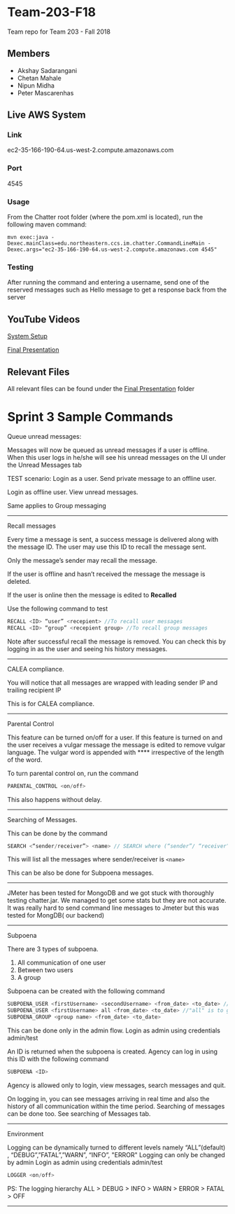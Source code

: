 # Team-203-F18
Team repo for Team 203 - Fall 2018

## Members

* Akshay Sadarangani
* Chetan Mahale
* Nipun Midha
* Peter Mascarenhas 


## Live AWS System
### Link
ec2-35-166-190-64.us-west-2.compute.amazonaws.com

### Port
4545

### Usage
From the Chatter root folder (where the pom.xml is located), run the following maven command:

`mvn exec:java -Dexec.mainClass=edu.northeastern.ccs.im.chatter.CommandLineMain -Dexec.args="ec2-35-166-190-64.us-west-2.compute.amazonaws.com 4545"`

### Testing
After running the command and entering a username, send one of the reserved messages such as Hello message to get a response back from the server

## YouTube Videos
[System Setup](https://youtu.be/Vg7KViwQjUo)

[Final Presentation](https://youtu.be/urxNehEfwSA)

## Relevant Files
All relevant files can be found under the [Final Presentation](https://github.ccs.neu.edu/cs5500/team-203-F18/tree/master/Final%20Submission) folder

# Sprint 3 Sample Commands

Queue unread messages:

Messages will now be queued as unread messages if a user is offline.  When this user logs in he/she will see his unread messages on the UI under the Unread Messages tab

TEST scenario:
Login as a user. Send private message to an offline user. 

Login as offline user. 
View unread messages.

Same applies to Group messaging

***********************************************************

Recall messages


Every time a message is sent, a success message is delivered along with the message ID. The user may use this ID to recall the message sent. 

Only the message’s sender may recall the message.
 
If the user is offline and hasn’t received the message the message is deleted. 

If the user is online then the message is edited to **Recalled**


Use the following command to test

```java
RECALL <ID> “user” <recepient> //To recall user messages
RECALL <ID> “group” <recepient group> //To recall group messages
```

Note after successful recall the message is removed. You can check this by logging in as the user and seeing his history messages.


***********************************************************


CALEA compliance.


You will notice that all messages are wrapped with leading sender IP and trailing recipient IP

This is for CALEA compliance.


***********************************************************

Parental Control


This feature can be turned on/off for a user. 
If this feature is turned on and the user receives a vulgar message the message is edited to remove vulgar language. 
The vulgar word is appended with **** irrespective of the length of the word.


To turn parental control on, run the command

```java
PARENTAL_CONTROL <on/off>
```

This also happens without delay. 


***********************************************************

Searching of Messages.


This can be done by the command 
```java
SEARCH <“sender/receiver”> <name> // SEARCH where (“sender”/ “receiver”) is <name>
```


This will list all the messages where sender/receiver is `<name>`

This can be also be done for Subpoena messages.

***********************************************************

JMeter has been tested for MongoDB and we got stuck with thoroughly testing chatter.jar.
We managed to get some stats but they are not accurate. 
It was really hard to send command line messages to Jmeter but this was tested for MongDB( our backend)

***********************************************************

Subpoena

There are 3 types of subpoena.
1. All communication of one user
2. Between two users
3. A group

Subpoena can be created with the following command
```java 
SUBPOENA_USER <firstUsername> <secondUsername> <from_date> <to_date> //Date should be of format mm-dd-yyyy
SUBPOENA_USER <firstUsername> all <from_date> <to_date> //"all" is to get all communication of single user
SUBPOENA_GROUP <group name> <from_date> <to_date>
```
This can be done only in the admin flow.
Login as admin using credentials admin/test

An ID is returned when the subpoena is created. Agency can log in using this ID with the following command
```java
SUBPOENA <ID>
```

Agency is allowed only to login, view messages, search messages and quit.

On logging in, you can see messages arriving in real time and also the history of all communication within the time period.
Searching of messages can be done too. See searching of Messages tab.


***********************************************************

Environment

Logging can be dynamically turned to different levels namely “ALL”(default) , “DEBUG”,”FATAL”,”WARN”, “INFO”, "ERROR"
Logging can only be changed by admin
Login as admin using credentials admin/test
```java
LOGGER <on/off>
```

PS: The logging hierarchy
ALL > DEBUG > INFO > WARN > ERROR > FATAL > OFF

***********************************************************
